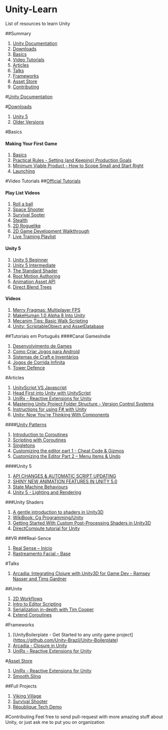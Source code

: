 # Unity-Learn
List of resources to learn Unity


##Summary
1. [Unity Documentation](#unity-documentation)
2. [Downloads](#downloads)
3. [Basics](#basics)
4. [Video Tutorials](#video-tutorials)
5. [Articles](#articles)
6. [Talks](#talks)
7. [Frameworks](#frameworks)
8. [Asset Store](#asset-store)
9. [Contributing](#contributing)

#[Unity Documentation](http://docs.unity3d.com/ScriptReference/)

#[Downloads](http://unity3d.com/get-unity/download/archive)
1. [Unity 5](http://unity3d.com/get-unity/download)
2. [Older Versions](http://unity3d.com/get-unity/download/archive)

#Basics
#### Making Your First Game
1. [Basics](https://www.youtube.com/watch?v=z06QR-tz1_o)
2. [Practical Rules - Setting (and Keeping) Production Goals](https://www.youtube.com/watch?v=dHMNeNapL1E)
3. [Minimum Viable Product - How to Scope Small and Start Right](https://www.youtube.com/watch?v=UvCri1tqIxQ)
4. [Launching](https://www.youtube.com/watch?v=qxsEimJ_3bM)

#Video Tutorials
##[Official Tutorials](http://unity3d.com/learn/tutorials/modules)

#### Play List Videos
1. [Roll a ball](http://unity3d.com/learn/tutorials/projects/roll-a-ball)
2. [Space Shooter](http://unity3d.com/learn/tutorials/projects/space-shooter)
3. [Survival Sooter](http://unity3d.com/learn/tutorials/projects/survival-shooter)
4. [Stealth](http://unity3d.com/learn/tutorials/projects/stealth)
5. [2D Roguelike](http://unity3d.com/learn/tutorials/projects/2d-roguelike)
6. [2D Game Development Walkthrough](http://unity3d.com/learn/tutorials/modules/beginner/2d/2d-overview)
7. [Live Training Playlist](https://www.youtube.com/watch?v=DEumkKjE2YQ&list=PLX2vGYjWbI0QvLHla7C_Z_s3q1Oi461o4)

#### Unity 5
1. [Unity 5 Beginner](http://unity3d.com/learn/tutorials/modules/beginner/unity-5/unity5-lighting-overview)
2. [Unity 5 Intermediate](http://unity3d.com/learn/tutorials/modules/intermediate/unity-5/animation-asset-api)
3. [The Standard Shader](https://www.youtube.com/watch?v=fD_ho_ofY6A)
4. [Root Motion Authoring](https://www.youtube.com/watch?v=Kn6jxLWA31M)
5. [Animation Asset API](https://www.youtube.com/watch?v=DyYib-cDfvQ)
6. [Direct Blend Trees](https://www.youtube.com/watch?v=ihmPDjiF-zg)

#### Videos
1. [Merry Fragmas: Multiplayer FPS](https://unity3d.com/learn/tutorials/modules/intermediate/live-training-archive/merry-fragmas-multiplayer-fps)
2. [MakeHuman 1.0 Alpha 8 Into Unity](http://xenosmashgames.com/makehuman-1-0-alpha-8-unity-3d/)
3. [Mecanim Tips: Basic Walk Scripting](http://xenosmashgames.com/mecanim-tips-basic-walk-scripting/)
4. [Unity: ScriptableObject and AssetDatabase](https://www.youtube.com/watch?v=74Ph6y0rR-g)

##Tutoriais em Português
####Canal GamesIndie
1. [Desenvolvimento de Games](https://www.youtube.com/watch?v=-7YkXoPzYww&list=PLB9EE18EE0A788EC4)
2. [Como Criar Jogos para Android](https://www.youtube.com/watch?v=Uli7RC7kM-8&list=PL7NgKfYIfyx7SUJGDmK0qz_wkMwIJxFll)
3. [Sistemas de Craft e Inventários](https://www.youtube.com/watch?v=nKa8xhKxf-o&list=PL7NgKfYIfyx7eGs6oHdoKyqHQjnd12fjY)
4. [Jogos de Corrida Infinita](https://www.youtube.com/watch?v=Pkh-3EGQlFE&list=PL7NgKfYIfyx4ER32hQRSj518Y2lKL66HO)
5. [Tower Defence](https://www.youtube.com/watch?v=4_hJLoRFEgA&list=PL7NgKfYIfyx7UrSdy-eT7vYZ6LJmc4XMr)

#Articles
1. [UnityScript VS Javascript](http://wiki.unity3d.com/index.php?title=UnityScript_versus_JavaScript)
2. [Head First into Unity with UnityScript](http://wiki.unity3d.com/index.php/Head_First_into_Unity_with_UnityScript)
3. [UniRx - Reactive Extensions for Unity](http://www.slideshare.net/neuecc/unirx-reactive-extensions-for-unityen)
4. [Mastering Unity Project Folder Structure - Version Control Systems](http://unity3d.com/learn/tutorials/modules/beginner/architecture/folders-in-version-control)
5. [Instructions for using F# with Unity](https://github.com/eriksvedang/FSharp-Unity)
6. [Unity: Now You're Thinking With Components](http://gamedevelopment.tutsplus.com/articles/unity-now-youre-thinking-with-components--gamedev-12492)


####[Unity Patterns](http://unitypatterns.com/)
1. [Introduction to Coroutines](http://unitypatterns.com/introduction-to-coroutines/)
2. [Scripting with Coroutines](http://unitypatterns.com/scripting-with-coroutines/)
3. [Singletons](http://unitypatterns.com/singletons/)
4. [Customizing the editor part 1 - Cheat Code & Gizmos](http://unitypatterns.com/customizing-the-editor-part-1-cheat-codes-gizmos/)
5. [Customizing the Editor Part 2 – Menu Items & Undo](http://unitypatterns.com/customizing-the-editor-part-2-menu-items-undo/)

####Unity 5
1. [API CHANGES & AUTOMATIC SCRIPT UPDATING](http://blogs.unity3d.com/2014/06/23/unity5-api-changes-automatic-script-updating/)
2. [SHINY NEW ANIMATION FEATURES IN UNITY 5.0](http://blogs.unity3d.com/2014/06/26/shiny-new-animation-features-in-unity-5-0/)
3. [State Machine Behaviours](http://unity3d.com/learn/tutorials/modules/beginner/5-pre-order-beta/state-machine-behaviours)
4. [Unity 5 - Lighting and Rendering](http://unity3d.com/learn/tutorials/modules/beginner/graphics/lighting-and-rendering)

###Unity Shaders
1. [A gentle introduction to shaders in Unity3D](http://www.alanzucconi.com/2015/06/10/a-gentle-introduction-to-shaders-in-unity3d/)
2. [WikiBook: Cg Programming/Unity](https://en.wikibooks.org/wiki/Cg_Programming/Unity)
3. [Getting Started With Custom Post-Processing Shaders in Unity3D](http://albertshih.blogspot.com.br/2013/06/getting-started-with-custom-post.html)
4. [DirectCompute tutorial for Unity](http://scrawkblog.com/2014/06/24/directcompute-tutorial-for-unity-introduction/)

##VR
###Real-Sence
1. [Real Sense – Início](http://www.samu42.com/real-sense-inicio/)
2. [Rastreamento Facial – Base](http://www.samu42.com/rastreamento-facial-base/)

#Talks
1. [Arcadia: Integrating Clojure with Unity3D for Game Dev - Ramsey Nasser and Tims Gardner](https://www.youtube.com/watch?v=tBvNIJzlWEI)


##Unite
1. [2D Workflows](https://www.youtube.com/watch?v=B1F6fi04qw8)
1. [Intro to Editor Scripting](https://www.youtube.com/watch?v=6dnQX0ChOsA)
2. [Serialization in-depth with Tim Cooper](https://www.youtube.com/watch?v=MmUT0ljrHNc)
4. [Extend Coroutines](https://www.youtube.com/watch?v=ciDD6Wl-Evk)

#Frameworks
1. [UnityBoilerplate - Get Started to any unity game project] (https://github.com/Unity-Brazil/Unity-Boilerplate)
2. [Arcadia - Closure in Unity](https://github.com/arcadia-unity/Arcadia)
3. [UniRx - Reactive Extensions for Unity](https://github.com/arcadia-unity/Arcadia)


#[Asset Store](https://www.assetstore.unity3d.com)
1. [UniRx - Reactive Extensions for Unity](http://u3d.as/content/neuecc/uni-rx-reactive-extensions-for-unity/7tT)
2. [Smooth.Slinq](https://www.assetstore.unity3d.com/en/#!/content/16249)

##Full Projects
1. [Viking Village](https://www.assetstore.unity3d.com/en/#!/content/29140)
2. [Survival Shooter](https://www.assetstore.unity3d.com/en/#!/content/21028)
3. [République Tech Demo](https://www.assetstore.unity3d.com/en/#!/content/34352?utm_source=unity3d&utm_medium=blog&utm_campaign=ASContent_Camouflaj)

#Contributing
Feel free to send pull-request with more amazing stuff about Unity, or just ask me to put you on organization
